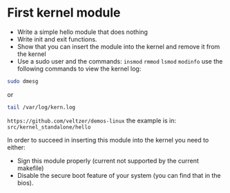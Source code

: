 # First kernel module

* Write a simple hello module that does nothing
* Write init and exit functions.
* Show that you can insert the module into the kernel and remove it from the kernel
* Use a sudo user and the commands:
    `insmod`
    `rmmod`
    `lsmod`
    `modinfo`
use the following commands to view the kernel log:

```bash
sudo dmesg
```

or

```bash
tail /var/log/kern.log
```

`https://github.com/veltzer/demos-linux`
the example is in: `src/kernel_standalone/hello`

In order to succeed in inserting this module into the kernel you need to either:
* Sign this module properly (current not supported by the current makefile)
* Disable the secure boot feature of your system (you can find that in the bios).
